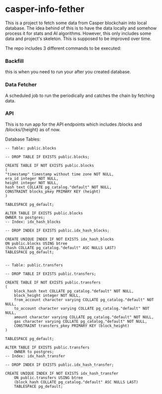 # casper-info-fether

This is a project to fetch some data from Casper blockchain into local database. The idea behind of this is to have the data locally and somehow process it for stats and AI algorithms.
However, this only includes some data and project's skeleton. This is supposed to be improved over time. 

The repo includes 3 different commands to be executed:

### Backfill
this is when you need to run your after you created database. 

### Data Fetcher
A scheduled job to run the periodically and catches the chain by fetching data.

### API
This is to run app for the API endpoints which includes /blocks and /blocks/{height} as of now.


Database Tables: 
```
-- Table: public.blocks

-- DROP TABLE IF EXISTS public.blocks;

CREATE TABLE IF NOT EXISTS public.blocks
(
"timestamp" timestamp without time zone NOT NULL,
era_id integer NOT NULL,
height integer NOT NULL,
hash text COLLATE pg_catalog."default" NOT NULL,
CONSTRAINT blocks_pkey PRIMARY KEY (height)
)

TABLESPACE pg_default;

ALTER TABLE IF EXISTS public.blocks
OWNER to postgres;
-- Index: idx_hash_blocks

-- DROP INDEX IF EXISTS public.idx_hash_blocks;

CREATE UNIQUE INDEX IF NOT EXISTS idx_hash_blocks
ON public.blocks USING btree
(hash COLLATE pg_catalog."default" ASC NULLS LAST)
TABLESPACE pg_default;


-- Table: public.transfers

-- DROP TABLE IF EXISTS public.transfers;

CREATE TABLE IF NOT EXISTS public.transfers
(
    block_hash text COLLATE pg_catalog."default" NOT NULL,
    block_height integer NOT NULL,
    from_account character varying COLLATE pg_catalog."default" NOT NULL,
    to_account character varying COLLATE pg_catalog."default" NOT NULL,
    amount character varying COLLATE pg_catalog."default" NOT NULL,
    gas character varying COLLATE pg_catalog."default" NOT NULL,
    CONSTRAINT transfers_pkey PRIMARY KEY (block_height)
)

TABLESPACE pg_default;

ALTER TABLE IF EXISTS public.transfers
    OWNER to postgres;
-- Index: idx_hash_transfer

-- DROP INDEX IF EXISTS public.idx_hash_transfer;

CREATE UNIQUE INDEX IF NOT EXISTS idx_hash_transfer
    ON public.transfers USING btree
    (block_hash COLLATE pg_catalog."default" ASC NULLS LAST)
    TABLESPACE pg_default;

```